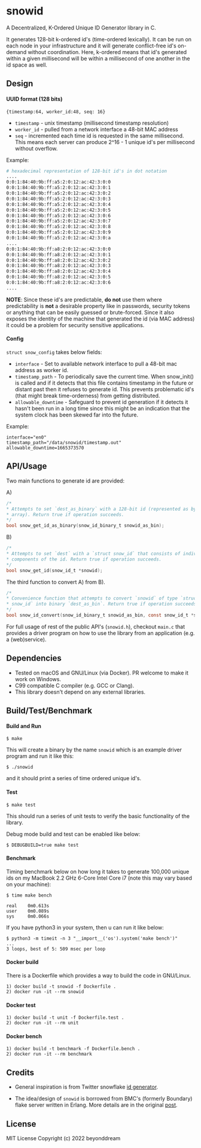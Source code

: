 # snowid

A Decentralized, K-Ordered Unique ID Generator library in C.

It generates 128-bit k-ordered id's (time-ordered lexically). It can be run on each node in your
infrastructure and it will generate conflict-free id's on-demand without coordination. Here, k-ordered means that id's generated within a given millisecond will be within a millisecond of one another in the id space as well.

## Design

#### UUID format (128 bits)

```
{timestamp:64, worker_id:48, seq: 16}
```

* `timestamp` - unix timestamp (millisecond timestamp resolution)
* `worker_id` - pulled from a network interface a 48-bit MAC address
* `seq` - incremented each time id is requested in the same millisecond. This means each server can produce 2^16 - 1 unique id's per millisecond without overflow.

Example:

```sh
# hexadecimal representation of 128-bit id's in dot notation
....
0:0:1:84:40:9b:ff:a5:2:0:12:ac:42:3:0:0
0:0:1:84:40:9b:ff:a5:2:0:12:ac:42:3:0:1
0:0:1:84:40:9b:ff:a5:2:0:12:ac:42:3:0:2
0:0:1:84:40:9b:ff:a5:2:0:12:ac:42:3:0:3
0:0:1:84:40:9b:ff:a5:2:0:12:ac:42:3:0:4
0:0:1:84:40:9b:ff:a5:2:0:12:ac:42:3:0:5
0:0:1:84:40:9b:ff:a5:2:0:12:ac:42:3:0:6
0:0:1:84:40:9b:ff:a5:2:0:12:ac:42:3:0:7
0:0:1:84:40:9b:ff:a5:2:0:12:ac:42:3:0:8
0:0:1:84:40:9b:ff:a5:2:0:12:ac:42:3:0:9
0:0:1:84:40:9b:ff:a5:2:0:12:ac:42:3:0:a
....
0:0:1:84:40:9b:ff:a8:2:0:12:ac:42:3:0:0
0:0:1:84:40:9b:ff:a8:2:0:12:ac:42:3:0:1
0:0:1:84:40:9b:ff:a8:2:0:12:ac:42:3:0:2
0:0:1:84:40:9b:ff:a8:2:0:12:ac:42:3:0:3
0:0:1:84:40:9b:ff:a8:2:0:12:ac:42:3:0:4
0:0:1:84:40:9b:ff:a8:2:0:12:ac:42:3:0:5
0:0:1:84:40:9b:ff:a8:2:0:12:ac:42:3:0:6
....
```
**NOTE**: Since these id's are predictable, **do not** use them where predictability is **not** a desirable property like in passwords, security tokens or anything that can be easily guessed or brute-forced. Since it also exposes the identity of the machine that generated the id (via MAC address) it could be a problem for security sensitive applications.

#### Config

`struct snow_config` takes below fields:

* `interface` - Set to available network interface to pull a 48-bit mac address as worker id.
* `timestamp_path` - To periodically save the current time. When snow_init() is called and if it detects
that this file contains timestamp in the future or distant past then it refuses to generate id. This prevents problematic id's (that might break time-orderness) from getting distributed.
* `allowable_downtime` - Safeguard to prevent id generation if it detects it hasn't been run in a long time
since this might be an indication that the system clock has been skewed far into the future.

Example:
```
interface="en0"
timestamp_path="/data/snowid/timestamp.out"
allowable_downtime=1665373570
```

## API/Usage

Two main functions to generate id are provided:

A)
```c
/*
* Attempts to set `dest_as_binary` with a 128-bit id (represented as byte 
* array). Return true if operation succeeds. 
*/
bool snow_get_id_as_binary(snow_id_binary_t snowid_as_bin);
```
B)
```c
/*
* Attempts to set `dest` with a `struct snow_id` that consists of individual 
* components of the id. Return true if operation succeeds.
*/
bool snow_get_id(snow_id_t *snowid);
```

The third function to convert A) from B).
```c
/*
* Convenience function that attempts to convert `snowid` of type `struct 
* snow_id` into binary `dest_as_bin`. Return true if operation succeeds.
*/
bool snow_id_convert(snow_id_binary_t snowid_as_bin, const snow_id_t *snowid);
```

For full usage of rest of the public API's (`snowid.h`), checkout `main.c` that provides a driver program on how to use the library from an application (e.g. a (web)service).

## Dependencies

* Tested on macOS and GNU/Linux (via Docker). PR welcome to make it work on Windows.
* C99 compatible C compiler (e.g. GCC or Clang).
* This library doesn't depend on any external libraries.  

## Build/Test/Benchmark

#### Build and Run

```
$ make
```
This will create a binary by the name `snowid` which is an example driver program and run it like this:
```
$ ./snowid
```
and it should print a series of time ordered unique id's.

#### Test

```
$ make test
```
This should run a series of unit tests to verify the basic functionality of the library.

Debug mode build and test can be enabled like below:

```
$ DEBUGBUILD=true make test
```

#### Benchmark

Timing benchmark below on how long it takes to generate 100,000 unique ids on my MacBook 2.2 GHz 6-Core Intel Core i7 (note this may vary based on your machine):

```
$ time make bench

real    0m0.613s
user    0m0.089s
sys     0m0.066s
```

If you have python3 in your system, then u can run it like below:

```
$ python3 -m timeit -n 3 "__import__('os').system('make bench')"
...
3 loops, best of 5: 509 msec per loop
```

#### Docker build

There is a Dockerfile which provides a way to build the code in GNU/Linux.

```
1) docker build -t snowid -f Dockerfile .
2) docker run -it --rm snowid
```

#### Docker test

```
1) docker build -t unit -f Dockerfile.test .
2) docker run -it --rm unit
```

#### Docker bench

```
1) docker build -t benchmark -f Dockerfile.bench .
2) docker run -it --rm benchmark
```

## Credits

* General inspiration is from Twitter snowflake [id generator](https://blog.twitter.com/engineering/en_us/a/2010/announcing-snowflake).

* The idea/design of `snowid` is borrowed from BMC's (formerly Boundary) flake server written in Erlang.
More details are in the original [post](http://archive.is/2015.07.08-082503/http://www.boundary.com/blog/2012/01/flake-a-decentralized-k-ordered-unique-id-generator-in-erlang/).


## License

MIT License
Copyright (c) 2022 beyonddream